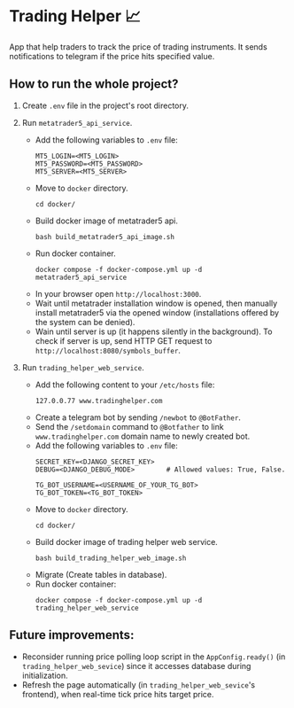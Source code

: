 # Trading Helper 📈
App that help traders to track the price of trading instruments. It sends notifications to telegram if the price hits specified value.
## How to run the whole project?
1. Create `.env` file in the project's root directory.
2. Run `metatrader5_api_service`.
   - Add the following variables to `.env` file:
      ```
      MT5_LOGIN=<MT5_LOGIN>
      MT5_PASSWORD=<MT5_PASSWORD>
      MT5_SERVER=<MT5_SERVER>
      ```
   - Move to `docker` directory.
      ```
      cd docker/
      ```
   - Build docker image of metatrader5 api.
      ```
      bash build_metatrader5_api_image.sh
      ```
   - Run docker container.
      ```
      docker compose -f docker-compose.yml up -d metatrader5_api_service
      ```
   - In your browser open `http://localhost:3000`.
   - Wait until metatrader installation window is opened, then
     manually install metatrader5 via the opened window (installations 
     offered by the system can be denied).
   - Wain until server is up (it happens silently in the background).
     To check if server is up, send HTTP GET request to 
     `http://localhost:8080/symbols_buffer`.

3. Run `trading_helper_web_service`.
   - Add the following content to your `/etc/hosts` file:
      ```
      127.0.0.77 www.tradinghelper.com
      ```
   - Create a telegram bot by sending `/newbot` to `@BotFather`.
   - Send the `/setdomain` command to `@Botfather` to link 
     `www.tradinghelper.com` domain name to newly created bot.
   - Add the following variables to `.env` file:
      ```
      SECRET_KEY=<DJANGO_SECRET_KEY>
      DEBUG=<DJANGO_DEBUG_MODE>        # Allowed values: True, False.
   
      TG_BOT_USERNAME=<USERNAME_OF_YOUR_TG_BOT>
      TG_BOT_TOKEN=<TG_BOT_TOKEN>
      ```
   - Move to `docker` directory.
      ```
      cd docker/
      ```
   - Build docker image of trading helper web service.
      ```
      bash build_trading_helper_web_image.sh
      ```
   - Migrate (Create tables in database).
   - Run docker container:  
      ```
      docker compose -f docker-compose.yml up -d trading_helper_web_service
      ```
## Future improvements:
- Reconsider running price polling loop script in the `AppConfig.ready()` 
  (in `trading_helper_web_sevice`) since it accesses database during 
  initialization.
- Refresh the page automatically (in `trading_helper_web_sevice`'s frontend), 
  when real-time tick price hits target price.
